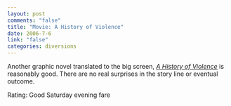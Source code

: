 ```yaml
--- 
layout: post
comments: "false"
title: "Movie: A History of Violence"
date: 2006-7-6
link: "false"
categories: diversions
---
```

Another graphic novel translated to the big screen, <i><a href="http://imdb.com/title/tt0399146/" title="A History of Violence">A History of Violence</a></i> is reasonably good. There are no real surprises in the story line or eventual outcome.

Rating: Good Saturday evening fare
